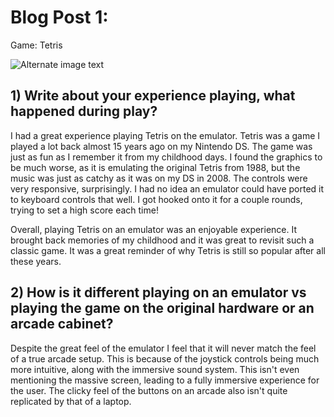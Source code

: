 # Blog Post 1: 

Game: Tetris

![Alternate image text](https://i.etsystatic.com/12175780/r/il/ad753a/1940198935/il_1588xN.1940198935_l7y8.jpg)
## 1) Write about your experience playing, what happened during play?
I had a great experience playing Tetris on the emulator. Tetris was a game I played a lot back almost 15 years ago on my Nintendo DS. The game was just as fun as I remember it from my childhood days. I found the graphics to be much worse, as it is emulating the original Tetris from 1988, but the music was just as catchy as it was on my DS in 2008. 
The controls were very responsive, surprisingly. I had no idea an emulator could have ported it to keyboard controls that well. I got hooked onto it for a couple rounds, trying to set a high score each time! 

Overall, playing Tetris on an emulator was an enjoyable experience. It brought back memories of my childhood and it was great to revisit such a classic game. It was a great reminder of why Tetris is still so popular after all these years.

## 2) How is it different playing on an emulator vs playing the game on the original hardware or an arcade cabinet?
Despite the great feel of the emulator I feel that it will never match the feel of a true arcade setup. This is because of the joystick controls being much more intuitive, along with the immersive sound system. This isn't even mentioning the massive screen, leading to a fully immersive experience for the user. The clicky feel of the buttons on an arcade also isn't quite replicated by that of a laptop. 
